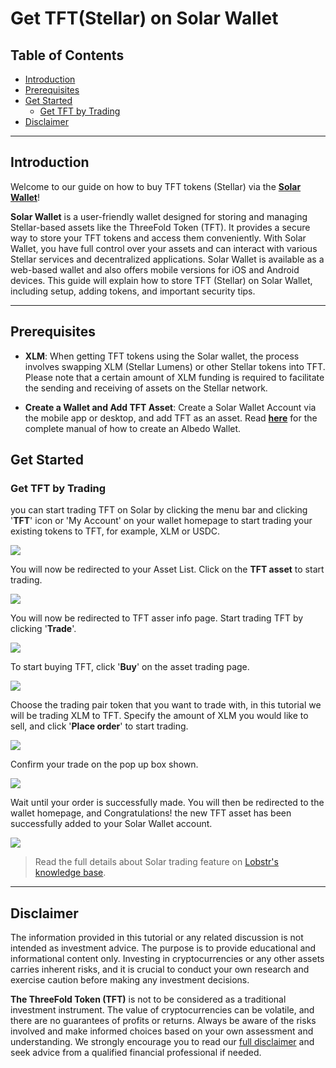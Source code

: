 <h1> Get TFT(Stellar) on Solar Wallet </h1>

<h2>Table of Contents</h2>

- [Introduction](#introduction)
- [Prerequisites](#prerequisites)
- [Get Started](#get-started)
  - [Get TFT by Trading](#get-tft-by-trading)
- [Disclaimer](#disclaimer)
***
## Introduction

Welcome to our guide on how to buy TFT tokens (Stellar) via the [**Solar Wallet**](https://solarwallet.io/)! 

**Solar Wallet** is a user-friendly wallet designed for storing and managing Stellar-based assets like the ThreeFold Token (TFT). It provides a secure way to store your TFT tokens and access them conveniently. With Solar Wallet, you have full control over your assets and can interact with various Stellar services and decentralized applications.  Solar Wallet is available as a web-based wallet and also offers mobile versions for iOS and Android devices. This guide will explain how to store TFT (Stellar) on Solar Wallet, including setup, adding tokens, and important security tips.
***
## Prerequisites

- **XLM**: When getting TFT tokens using the Solar wallet, the process involves swapping XLM (Stellar Lumens) or other Stellar tokens into TFT. Please note that a certain amount of XLM funding is required to facilitate the sending and receiving of assets on the Stellar network.

- **Create a Wallet and Add TFT Asset**: Create a Solar Wallet Account via the mobile app or desktop, and add TFT as an asset. Read [**here**](../storetft/solar_wallet.md) for the complete manual of how to create an Albedo Wallet.

## Get Started

### Get TFT by Trading 

 you can start trading TFT on Solar by clicking the menu bar and clicking '**TFT**' icon or 'My Account' on your wallet homepage to start trading your existing tokens to TFT, for example, XLM or USDC.

 ![](IMG/../img/solar_select.jpeg)

You will now be redirected to your Asset List. Click on the **TFT asset** to start trading.

 ![](IMG/../img/solar_account.jpeg)

 You will now be redirected to TFT asser info page. Start trading TFT by clicking '**Trade**'.

![](img/solar_tft_trade.png)

To start buying TFT, click '**Buy**' on the asset trading page.

![](img/solar_buy.png)

Choose the trading pair token that you want to trade with, in this tutorial we will be trading XLM to TFT. Specify the amount of XLM you would like to sell, and click '**Place order**' to start trading.

![](img/solar_trade.png)

Confirm your trade on the pop up box shown.

![](img/solar_confirm.png)

Wait until your order is successfully made. You will then be redirected to the wallet homepage, and Congratulations! the new TFT asset has been successfully added to your Solar Wallet account.

![](img/solar_success.png)

> Read the full details about Solar trading feature on [Lobstr's knowledge base](https://docs.solarwallet.io/guide/08-dex.html#trade-view).
***
## Disclaimer

The information provided in this tutorial or any related discussion is not intended as investment advice. The purpose is to provide educational and informational content only. Investing in cryptocurrencies or any other assets carries inherent risks, and it is crucial to conduct your own research and exercise caution before making any investment decisions. 

**The ThreeFold Token (TFT)** is not to be considered as a traditional investment instrument. The value of cryptocurrencies can be volatile, and there are no guarantees of profits or returns. Always be aware of the risks involved and make informed choices based on your own assessment and understanding. We strongly encourage you to read our [full disclaimer](https://library.threefold.me/info/legal/#/legal__disclaimer) and seek advice from a qualified financial professional if needed.